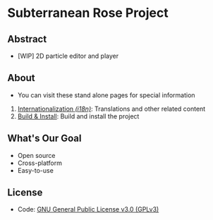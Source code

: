 # Subterranean Rose Project
## Abstract
- \[WIP\] 2D particle editor and player

## About
- You can visit these stand alone pages for special information
1. [Internationalization *(i18n)*](./i18n.en.md): Translations and other related content
2. [Build & Install](./build.en.md): Build and install the project

## What's Our Goal
- Open source
- Cross-platform
- Easy-to-use

## License
- Code: [GNU General Public License v3.0 (GPLv3)](./license.txt)
